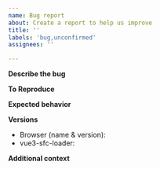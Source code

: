 ```yaml
---
name: Bug report
about: Create a report to help us improve
title: ''
labels: 'bug,unconfirmed'
assignees: ''

---
```


<!--
  - Use English language !
  - If you have a question or need assistance, use  https://github.com/FranckFreiburger/vue3-sfc-loader/discussions?discussions_q=category%3AQ%26A  instead.
  - https://jsfiddle.net/h2ft9cqd/  can help you create your test case.
  - before submitting the problem, try it without using wue3-scf-loader: https://play.vuejs.org/
-->


**Describe the bug**

<!-- A clear and concise description of what the bug is. -->

**To Reproduce**
<!-- Steps to reproduce the behavior: -->


**Expected behavior**
<!-- A clear and concise description of what you expected to happen. -->


**Versions**
 - Browser (name & version):
 - vue3-sfc-loader:


**Additional context**
<!-- Add any other context about the problem here. -->


